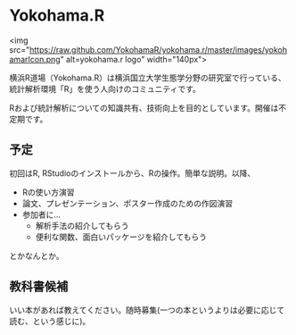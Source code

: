 Yokohama.R
=====

<img src="https://raw.github.com/YokohamaR/yokohama.r/master/images/yokohamarIcon.png" alt=yokohama.r logo" width="140px">

横浜R道場（Yokohama.R）は横浜国立大学生態学分野の研究室で行っている、統計解析環境「R」を使う人向けのコミュニティです。

Rおよび統計解析についての知識共有、技術向上を目的としています。開催は不定期です。


## 予定

初回はR, RStudioのインストールから、Rの操作。簡単な説明。以降、

* Rの使い方演習
* 論文、プレゼンテーション、ポスター作成のための作図演習
* 参加者に...
    * 解析手法の紹介してもらう
    * 便利な関数、面白いパッケージを紹介してもらう

とかなんとか。

## 教科書候補

いい本があれば教えてください。随時募集(一つの本というよりは必要に応じて読む、という感じに)。